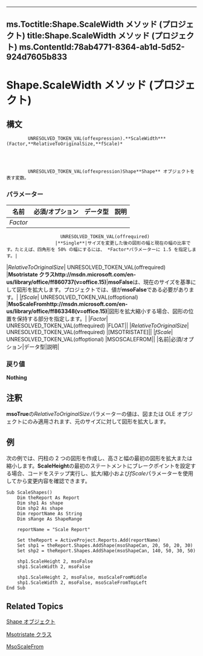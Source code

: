 
---
ms.Toctitle:Shape.ScaleWidth メソッド (プロジェクト)
title:Shape.ScaleWidth メソッド (プロジェクト)
ms.ContentId:78ab4771-8364-ab1d-5d52-924d7605b833
---
# Shape.ScaleWidth メソッド (プロジェクト)





## 構文

            UNRESOLVED_TOKEN_VAL(offexpression).**ScaleWidth***(Factor,**RelativeToOriginalSize,**fScale)*




            UNRESOLVED_TOKEN_VAL(offexpression)Shape**Shape** オブジェクトを表す変数。

### パラメーター

|**名前**|**必須/オプション**|**データ型**|**説明**|
|---|---|---|---|
|*Factor*|
                        UNRESOLVED_TOKEN_VAL(offrequired)
                      |**Single**|サイズを変更した後の図形の幅と現在の幅の比率です。たとえば、四角形を 50% の幅にするには、 *Factor*パラメーターに 1.5 を指定します。|
|*RelativeToOriginalSize*|
                        UNRESOLVED_TOKEN_VAL(offrequired)
                      |**Msotristate クラスhttp://msdn.microsoft.com/en-us/library/office/ff860737(v=office.15)**|**msoFalse**は、現在のサイズを基準にして図形を拡大します。プロジェクトでは、値が**msoFalse**である必要があります。|
|*fScale*|
                        UNRESOLVED_TOKEN_VAL(offoptional)
                      |**MsoScaleFromhttp://msdn.microsoft.com/en-us/library/office/ff863348(v=office.15)**|図形を拡大縮小する場合、図形の位置を保持する部分を指定します。|
|*Factor*|
                        UNRESOLVED_TOKEN_VAL(offrequired)
                      |FLOAT||
|*RelativeToOriginalSize*|
                        UNRESOLVED_TOKEN_VAL(offrequired)
                      |[MSOTRISTATE]||
|*fScale*|
                        UNRESOLVED_TOKEN_VAL(offoptional)
                      |MSOSCALEFROM||
|名前|必須/オプション|データ型|説明|



### 戻り値
**Nothing**





## 注釈
**msoTrue**の*RelativeToOriginalSize*パラメーターの値は、図または OLE オブジェクトにのみ適用されます、元のサイズに対して図形を拡大します。



## 例
次の例では、円柱の 2 つの図形を作成し、高さと幅の最初の図形を拡大または縮小します。**ScaleHeight**の最初のステートメントにブレークポイントを設定する場合、コードをステップ実行し、拡大/縮小および*fScale*パラメーターを使用してから変更内容を確認できます。

```vba
Sub ScaleShapes()
    Dim theReport As Report
    Dim shp1 As shape
    Dim shp2 As shape
    Dim reportName As String
    Dim sRange As ShapeRange
    
    reportName = "Scale Report"
    
    Set theReport = ActiveProject.Reports.Add(reportName)
    Set shp1 = theReport.Shapes.AddShape(msoShapeCan, 20, 50, 20, 30)
    Set shp2 = theReport.Shapes.AddShape(msoShapeCan, 140, 50, 30, 50)
    
    shp1.ScaleHeight 2, msoFalse
    shp1.ScaleWidth 2, msoFalse

    shp1.ScaleHeight 2, msoFalse, msoScaleFromMiddle
    shp1.ScaleWidth 2, msoFalse, msoScaleFromTopLeft
End Sub
```




## Related Topics

[Shape オブジェクト](d2b32bcd-5595-a4a7-9772-feb25fd0103a.md)

[Msotristate クラス](http://msdn.microsoft.com/en-us/library/office/ff860737(v=office.15))

[MsoScaleFrom](http://msdn.microsoft.com/en-us/library/office/ff863348(v=office.15))




